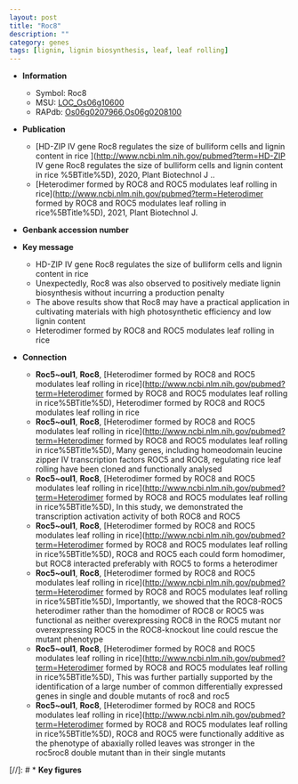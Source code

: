 ```yaml
---
layout: post
title: "Roc8"
description: ""
category: genes
tags: [lignin, lignin biosynthesis, leaf, leaf rolling]
---
```


* **Information**  
    + Symbol: Roc8  
    + MSU: [LOC_Os06g10600](http://rice.uga.edu/cgi-bin/ORF_infopage.cgi?orf=LOC_Os06g10600)  
    + RAPdb: [Os06g0207966](http://rapdb.dna.affrc.go.jp/viewer/gbrowse_details/irgsp1?name=Os06g0207966),[Os06g0208100](http://rapdb.dna.affrc.go.jp/viewer/gbrowse_details/irgsp1?name=Os06g0208100)  

* **Publication**  
    + [HD-ZIP IV gene Roc8 regulates the size of bulliform cells and lignin content in rice ](http://www.ncbi.nlm.nih.gov/pubmed?term=HD-ZIP IV gene Roc8 regulates the size of bulliform cells and lignin content in rice %5BTitle%5D), 2020, Plant Biotechnol J ..
    + [Heterodimer formed by ROC8 and ROC5 modulates leaf rolling in rice](http://www.ncbi.nlm.nih.gov/pubmed?term=Heterodimer formed by ROC8 and ROC5 modulates leaf rolling in rice%5BTitle%5D), 2021, Plant Biotechnol J.

* **Genbank accession number**  

* **Key message**  
    + HD-ZIP IV gene Roc8 regulates the size of bulliform cells and lignin content in rice
    + Unexpectedly, Roc8 was also observed to positively mediate lignin biosynthesis without incurring a production penalty
    + The above results show that Roc8 may have a practical application in cultivating materials with high photosynthetic efficiency and low lignin content
    + Heterodimer formed by ROC8 and ROC5 modulates leaf rolling in rice

* **Connection**  
    + __Roc5~oul1__, __Roc8__, [Heterodimer formed by ROC8 and ROC5 modulates leaf rolling in rice](http://www.ncbi.nlm.nih.gov/pubmed?term=Heterodimer formed by ROC8 and ROC5 modulates leaf rolling in rice%5BTitle%5D), Heterodimer formed by ROC8 and ROC5 modulates leaf rolling in rice
    + __Roc5~oul1__, __Roc8__, [Heterodimer formed by ROC8 and ROC5 modulates leaf rolling in rice](http://www.ncbi.nlm.nih.gov/pubmed?term=Heterodimer formed by ROC8 and ROC5 modulates leaf rolling in rice%5BTitle%5D),  Many genes, including homeodomain leucine zipper IV transcription factors ROC5 and ROC8, regulating rice leaf rolling have been cloned and functionally analysed
    + __Roc5~oul1__, __Roc8__, [Heterodimer formed by ROC8 and ROC5 modulates leaf rolling in rice](http://www.ncbi.nlm.nih.gov/pubmed?term=Heterodimer formed by ROC8 and ROC5 modulates leaf rolling in rice%5BTitle%5D),  In this study, we demonstrated the transcription activation activity of both ROC8 and ROC5
    + __Roc5~oul1__, __Roc8__, [Heterodimer formed by ROC8 and ROC5 modulates leaf rolling in rice](http://www.ncbi.nlm.nih.gov/pubmed?term=Heterodimer formed by ROC8 and ROC5 modulates leaf rolling in rice%5BTitle%5D),  ROC8 and ROC5 each could form homodimer, but ROC8 interacted preferably with ROC5 to forms a heterodimer
    + __Roc5~oul1__, __Roc8__, [Heterodimer formed by ROC8 and ROC5 modulates leaf rolling in rice](http://www.ncbi.nlm.nih.gov/pubmed?term=Heterodimer formed by ROC8 and ROC5 modulates leaf rolling in rice%5BTitle%5D),  Importantly, we showed that the ROC8-ROC5 heterodimer rather than the homodimer of ROC8 or ROC5 was functional as neither overexpressing ROC8 in the ROC5 mutant nor overexpressing ROC5 in the ROC8-knockout line could rescue the mutant phenotype
    + __Roc5~oul1__, __Roc8__, [Heterodimer formed by ROC8 and ROC5 modulates leaf rolling in rice](http://www.ncbi.nlm.nih.gov/pubmed?term=Heterodimer formed by ROC8 and ROC5 modulates leaf rolling in rice%5BTitle%5D),  This was further partially supported by the identification of a large number of common differentially expressed genes in single and double mutants of roc8 and roc5
    + __Roc5~oul1__, __Roc8__, [Heterodimer formed by ROC8 and ROC5 modulates leaf rolling in rice](http://www.ncbi.nlm.nih.gov/pubmed?term=Heterodimer formed by ROC8 and ROC5 modulates leaf rolling in rice%5BTitle%5D),  ROC8 and ROC5 were functionally additive as the phenotype of abaxially rolled leaves was stronger in the roc5roc8 double mutant than in their single mutants

[//]: # * **Key figures**  


